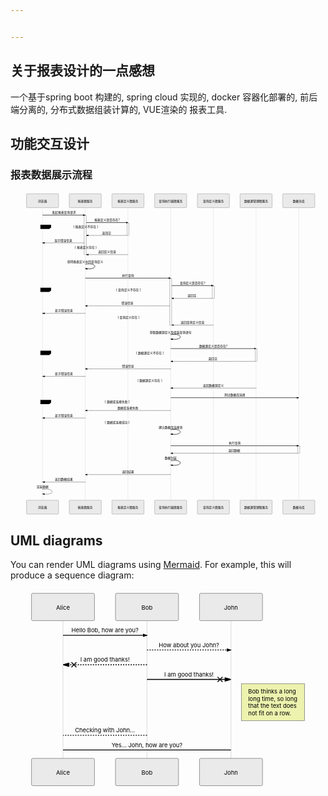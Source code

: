 ```yaml
---


---
```


<h2 id="关于报表设计的一点感想">关于报表设计的一点感想</h2>
<p>一个基于spring boot 构建的, spring cloud 实现的, docker 容器化部署的, 前后端分离的, 分布式数据组装计算的, VUE渲染的 报表工具.</p>
<h2 id="功能交互设计">功能交互设计</h2>
<h3 id="报表数据展示流程">报表数据展示流程</h3>
<div class="mermaid"><svg xmlns="http://www.w3.org/2000/svg" id="mermaid-svg-zuQhiKr6czBV61RN" height="100%" width="100%" style="max-width:1475px;" viewBox="-75 -10 1475 1511"><g></g><g><line id="actor3805" x1="75" y1="5" x2="75" y2="1500" class="actor-line" stroke-width="0.5px" stroke="#999"></line><rect x="0" y="0" fill="#eaeaea" stroke="#666" width="150" height="65" rx="3" ry="3" class="actor"></rect><text x="75" y="32.5" dominant-baseline="central" alignment-baseline="central" class="actor" style="text-anchor: middle;"><tspan x="75" dy="0">浏览器</tspan></text></g><g><line id="actor3806" x1="275" y1="5" x2="275" y2="1500" class="actor-line" stroke-width="0.5px" stroke="#999"></line><rect x="200" y="0" fill="#eaeaea" stroke="#666" width="150" height="65" rx="3" ry="3" class="actor"></rect><text x="275" y="32.5" dominant-baseline="central" alignment-baseline="central" class="actor" style="text-anchor: middle;"><tspan x="275" dy="0">报表微服务</tspan></text></g><g><line id="actor3807" x1="475" y1="5" x2="475" y2="1500" class="actor-line" stroke-width="0.5px" stroke="#999"></line><rect x="400" y="0" fill="#eaeaea" stroke="#666" width="150" height="65" rx="3" ry="3" class="actor"></rect><text x="475" y="32.5" dominant-baseline="central" alignment-baseline="central" class="actor" style="text-anchor: middle;"><tspan x="475" dy="0">报表定义微服务</tspan></text></g><g><line id="actor3808" x1="675" y1="5" x2="675" y2="1500" class="actor-line" stroke-width="0.5px" stroke="#999"></line><rect x="600" y="0" fill="#eaeaea" stroke="#666" width="150" height="65" rx="3" ry="3" class="actor"></rect><text x="675" y="32.5" dominant-baseline="central" alignment-baseline="central" class="actor" style="text-anchor: middle;"><tspan x="675" dy="0">查询执行器微服务</tspan></text></g><g><line id="actor3809" x1="875" y1="5" x2="875" y2="1500" class="actor-line" stroke-width="0.5px" stroke="#999"></line><rect x="800" y="0" fill="#eaeaea" stroke="#666" width="150" height="65" rx="3" ry="3" class="actor"></rect><text x="875" y="32.5" dominant-baseline="central" alignment-baseline="central" class="actor" style="text-anchor: middle;"><tspan x="875" dy="0">查询定义微服务</tspan></text></g><g><line id="actor3810" x1="1075" y1="5" x2="1075" y2="1500" class="actor-line" stroke-width="0.5px" stroke="#999"></line><rect x="1000" y="0" fill="#eaeaea" stroke="#666" width="150" height="65" rx="3" ry="3" class="actor"></rect><text x="1075" y="32.5" dominant-baseline="central" alignment-baseline="central" class="actor" style="text-anchor: middle;"><tspan x="1075" dy="0">数据源管理微服务</tspan></text></g><g><line id="actor3811" x1="1275" y1="5" x2="1275" y2="1500" class="actor-line" stroke-width="0.5px" stroke="#999"></line><rect x="1200" y="0" fill="#eaeaea" stroke="#666" width="150" height="65" rx="3" ry="3" class="actor"></rect><text x="1275" y="32.5" dominant-baseline="central" alignment-baseline="central" class="actor" style="text-anchor: middle;"><tspan x="1275" dy="0">数据仓库</tspan></text></g><defs><marker id="arrowhead" refX="5" refY="2" markerWidth="6" markerHeight="4" orient="auto"><path d="M 0,0 V 4 L6,2 Z"></path></marker></defs><defs><marker id="crosshead" markerWidth="15" markerHeight="8" orient="auto" refX="16" refY="4"><path fill="black" stroke="#000000" stroke-width="1px" d="M 9,2 V 6 L16,4 Z" style="stroke-dasharray: 0, 0;"></path><path fill="none" stroke="#000000" stroke-width="1px" d="M 0,1 L 6,7 M 6,1 L 0,7" style="stroke-dasharray: 0, 0;"></path></marker></defs><g><text x="175" y="93" class="messageText" style="text-anchor: middle;">发起报表查询请求</text><line x1="75" y1="100" x2="275" y2="100" class="messageLine0" stroke-width="2" stroke="black" marker-end="url(#arrowhead)" style="fill: none;"></line></g><g><rect x="270" y="102" fill="#f4f4f4" stroke="#666" width="10" height="183" rx="0" ry="0"></rect></g><g><text x="377.5" y="128" class="messageText" style="text-anchor: middle;">报表定义是否存在?</text><line x1="280" y1="135" x2="475" y2="135" class="messageLine0" stroke-width="2" stroke="black" marker-end="url(#arrowhead)" style="fill: none;"></line></g><g><rect x="470" y="137" fill="#f4f4f4" stroke="#666" width="10" height="58" rx="0" ry="0"></rect></g><g><text x="375" y="188" class="messageText" style="text-anchor: middle;">返回空</text><line x1="470" y1="195" x2="280" y2="195" class="messageLine1" stroke-width="2" stroke="black" marker-end="url(#arrowhead)" style="stroke-dasharray: 3, 3; fill: none;"></line></g><g><text x="172.5" y="223" class="messageText" style="text-anchor: middle;">显示错误信息</text><line x1="270" y1="230" x2="75" y2="230" class="messageLine1" stroke-width="2" stroke="black" marker-end="url(#arrowhead)" style="stroke-dasharray: 3, 3; fill: none;"></line></g><g><text x="377.5" y="278" class="messageText" style="text-anchor: middle;">返回定义信息</text><line x1="475" y1="285" x2="280" y2="285" class="messageLine1" stroke-width="2" stroke="black" marker-end="url(#arrowhead)" style="stroke-dasharray: 3, 3; fill: none;"></line></g><g><line x1="65" y1="145" x2="490" y2="145" class="loopLine"></line><line x1="490" y1="145" x2="490" y2="295" class="loopLine"></line><line x1="65" y1="295" x2="490" y2="295" class="loopLine"></line><line x1="65" y1="145" x2="65" y2="295" class="loopLine"></line><line x1="65" y1="240" x2="490" y2="240" class="loopLine" style="stroke-dasharray: 3, 3;"></line><polygon points="65,145 115,145 115,158 106.6,165 65,165" class="labelBox"></polygon><text x="72.5" y="160" fill="black" class="labelText"><tspan x="72.5" fill="black">alt</tspan></text><text x="277.5" y="160" fill="black" class="loopText" style="text-anchor: middle;"><tspan x="277.5" fill="black">[ 报表定义不存在 ]</tspan></text><text x="277.5" y="255" fill="black" class="loopText" style="text-anchor: middle;"><tspan x="277.5" fill="black">[ 报表定义存在 ]</tspan></text></g><g><text x="275" y="323" class="messageText" style="text-anchor: middle;">获得报表定义中的查询定义</text><path d="M 275,330 C 335,320 335,360 275,350" class="messageLine0" stroke-width="2" stroke="black" marker-end="url(#arrowhead)" style="fill: none;"></path></g><g><text x="475" y="388" class="messageText" style="text-anchor: middle;">执行查询</text><line x1="275" y1="395" x2="675" y2="395" class="messageLine0" stroke-width="2" stroke="black" marker-end="url(#arrowhead)" style="fill: none;"></line></g><g><rect x="670" y="397" fill="#f4f4f4" stroke="#666" width="10" height="218" rx="0" ry="0"></rect></g><g><text x="777.5" y="423" class="messageText" style="text-anchor: middle;">查询定义是否存在?</text><line x1="680" y1="430" x2="875" y2="430" class="messageLine0" stroke-width="2" stroke="black" marker-end="url(#arrowhead)" style="fill: none;"></line></g><g><rect x="870" y="432" fill="#f4f4f4" stroke="#666" width="10" height="58" rx="0" ry="0"></rect></g><g><text x="775" y="483" class="messageText" style="text-anchor: middle;">返回空</text><line x1="870" y1="490" x2="680" y2="490" class="messageLine1" stroke-width="2" stroke="black" marker-end="url(#arrowhead)" style="stroke-dasharray: 3, 3; fill: none;"></line></g><g><text x="472.5" y="518" class="messageText" style="text-anchor: middle;">错误信息</text><line x1="670" y1="525" x2="275" y2="525" class="messageLine1" stroke-width="2" stroke="black" marker-end="url(#arrowhead)" style="stroke-dasharray: 3, 3; fill: none;"></line></g><g><text x="175" y="553" class="messageText" style="text-anchor: middle;">显示错误信息</text><line x1="275" y1="560" x2="75" y2="560" class="messageLine1" stroke-width="2" stroke="black" marker-end="url(#arrowhead)" style="stroke-dasharray: 3, 3; fill: none;"></line></g><g><text x="777.5" y="608" class="messageText" style="text-anchor: middle;">返回查询定义信息</text><line x1="875" y1="615" x2="680" y2="615" class="messageLine1" stroke-width="2" stroke="black" marker-end="url(#arrowhead)" style="stroke-dasharray: 3, 3; fill: none;"></line></g><g><line x1="65" y1="440" x2="890" y2="440" class="loopLine"></line><line x1="890" y1="440" x2="890" y2="625" class="loopLine"></line><line x1="65" y1="625" x2="890" y2="625" class="loopLine"></line><line x1="65" y1="440" x2="65" y2="625" class="loopLine"></line><line x1="65" y1="570" x2="890" y2="570" class="loopLine" style="stroke-dasharray: 3, 3;"></line><polygon points="65,440 115,440 115,453 106.6,460 65,460" class="labelBox"></polygon><text x="72.5" y="455" fill="black" class="labelText"><tspan x="72.5" fill="black">alt</tspan></text><text x="477.5" y="455" fill="black" class="loopText" style="text-anchor: middle;"><tspan x="477.5" fill="black">[ 查询定义不存在 ]</tspan></text><text x="477.5" y="585" fill="black" class="loopText" style="text-anchor: middle;"><tspan x="477.5" fill="black">[ 查询定义存在 ]</tspan></text></g><g><text x="675" y="653" class="messageText" style="text-anchor: middle;">获取数据源定义及组装查询语句</text><path d="M 675,660 C 735,650 735,690 675,680" class="messageLine0" stroke-width="2" stroke="black" marker-end="url(#arrowhead)" style="fill: none;"></path></g><g><text x="875" y="718" class="messageText" style="text-anchor: middle;">数据源定义是否存在?</text><line x1="675" y1="725" x2="1075" y2="725" class="messageLine0" stroke-width="2" stroke="black" marker-end="url(#arrowhead)" style="fill: none;"></line></g><g><rect x="1070" y="727" fill="#f4f4f4" stroke="#666" width="10" height="58" rx="0" ry="0"></rect></g><g><text x="872.5" y="778" class="messageText" style="text-anchor: middle;">返回空</text><line x1="1070" y1="785" x2="675" y2="785" class="messageLine1" stroke-width="2" stroke="black" marker-end="url(#arrowhead)" style="stroke-dasharray: 3, 3; fill: none;"></line></g><g><text x="475" y="813" class="messageText" style="text-anchor: middle;">错误信息</text><line x1="675" y1="820" x2="275" y2="820" class="messageLine1" stroke-width="2" stroke="black" marker-end="url(#arrowhead)" style="stroke-dasharray: 3, 3; fill: none;"></line></g><g><text x="175" y="848" class="messageText" style="text-anchor: middle;">显示错误信息</text><line x1="275" y1="855" x2="75" y2="855" class="messageLine1" stroke-width="2" stroke="black" marker-end="url(#arrowhead)" style="stroke-dasharray: 3, 3; fill: none;"></line></g><g><text x="875" y="903" class="messageText" style="text-anchor: middle;">返回数据源定义</text><line x1="1075" y1="910" x2="675" y2="910" class="messageLine1" stroke-width="2" stroke="black" marker-end="url(#arrowhead)" style="stroke-dasharray: 3, 3; fill: none;"></line></g><g><line x1="65" y1="735" x2="1090" y2="735" class="loopLine"></line><line x1="1090" y1="735" x2="1090" y2="920" class="loopLine"></line><line x1="65" y1="920" x2="1090" y2="920" class="loopLine"></line><line x1="65" y1="735" x2="65" y2="920" class="loopLine"></line><line x1="65" y1="865" x2="1090" y2="865" class="loopLine" style="stroke-dasharray: 3, 3;"></line><polygon points="65,735 115,735 115,748 106.6,755 65,755" class="labelBox"></polygon><text x="72.5" y="750" fill="black" class="labelText"><tspan x="72.5" fill="black">alt</tspan></text><text x="577.5" y="750" fill="black" class="loopText" style="text-anchor: middle;"><tspan x="577.5" fill="black">[ 数据源定义不存在 ]</tspan></text><text x="577.5" y="880" fill="black" class="loopText" style="text-anchor: middle;"><tspan x="577.5" fill="black">[ 数据源定义存在 ]</tspan></text></g><g><text x="975" y="948" class="messageText" style="text-anchor: middle;">测试数据库连接</text><line x1="675" y1="955" x2="1275" y2="955" class="messageLine0" stroke-width="2" stroke="black" marker-end="url(#arrowhead)" style="fill: none;"></line></g><g><text x="475" y="1008" class="messageText" style="text-anchor: middle;">数据库连接失败</text><line x1="675" y1="1015" x2="275" y2="1015" class="messageLine1" stroke-width="2" stroke="black" marker-end="url(#arrowhead)" style="stroke-dasharray: 3, 3; fill: none;"></line></g><g><text x="175" y="1043" class="messageText" style="text-anchor: middle;">显示错误信息</text><line x1="275" y1="1050" x2="75" y2="1050" class="messageLine1" stroke-width="2" stroke="black" marker-end="url(#arrowhead)" style="stroke-dasharray: 3, 3; fill: none;"></line></g><g><text x="675" y="1098" class="messageText" style="text-anchor: middle;">建立数据库连接池</text><path d="M 675,1105 C 735,1095 735,1135 675,1125" class="messageLine0" stroke-width="2" stroke="black" marker-end="url(#arrowhead)" style="fill: none;"></path></g><g><line x1="65" y1="965" x2="785" y2="965" class="loopLine"></line><line x1="785" y1="965" x2="785" y2="1145" class="loopLine"></line><line x1="65" y1="1145" x2="785" y2="1145" class="loopLine"></line><line x1="65" y1="965" x2="65" y2="1145" class="loopLine"></line><line x1="65" y1="1060" x2="785" y2="1060" class="loopLine" style="stroke-dasharray: 3, 3;"></line><polygon points="65,965 115,965 115,978 106.6,985 65,985" class="labelBox"></polygon><text x="72.5" y="980" fill="black" class="labelText"><tspan x="72.5" fill="black">alt</tspan></text><text x="425" y="980" fill="black" class="loopText" style="text-anchor: middle;"><tspan x="425" fill="black">[ 数据库连接失败 ]</tspan></text><text x="425" y="1075" fill="black" class="loopText" style="text-anchor: middle;"><tspan x="425" fill="black">[ 数据库连接成功 ]</tspan></text></g><g><text x="975" y="1173" class="messageText" style="text-anchor: middle;">执行查询</text><line x1="675" y1="1180" x2="1275" y2="1180" class="messageLine0" stroke-width="2" stroke="black" marker-end="url(#arrowhead)" style="fill: none;"></line></g><g><rect x="1270" y="1182" fill="#f4f4f4" stroke="#666" width="10" height="33" rx="0" ry="0"></rect></g><g><text x="972.5" y="1208" class="messageText" style="text-anchor: middle;">返回数据</text><line x1="1270" y1="1215" x2="675" y2="1215" class="messageLine1" stroke-width="2" stroke="black" marker-end="url(#arrowhead)" style="stroke-dasharray: 3, 3; fill: none;"></line></g><g><text x="675" y="1243" class="messageText" style="text-anchor: middle;">数据封装</text><path d="M 675,1250 C 735,1240 735,1280 675,1270" class="messageLine0" stroke-width="2" stroke="black" marker-end="url(#arrowhead)" style="fill: none;"></path></g><g><text x="475" y="1308" class="messageText" style="text-anchor: middle;">返回结果</text><line x1="675" y1="1315" x2="275" y2="1315" class="messageLine1" stroke-width="2" stroke="black" marker-end="url(#arrowhead)" style="stroke-dasharray: 3, 3; fill: none;"></line></g><g><text x="175" y="1343" class="messageText" style="text-anchor: middle;">返回数据结果</text><line x1="275" y1="1350" x2="75" y2="1350" class="messageLine1" stroke-width="2" stroke="black" marker-end="url(#arrowhead)" style="stroke-dasharray: 3, 3; fill: none;"></line></g><g><text x="75" y="1378" class="messageText" style="text-anchor: middle;">渲染数据</text><path d="M 75,1385 C 135,1375 135,1415 75,1405" class="messageLine1" stroke-width="2" stroke="black" marker-end="url(#arrowhead)" style="stroke-dasharray: 3, 3; fill: none;"></path></g><g><rect x="0" y="1435" fill="#eaeaea" stroke="#666" width="150" height="65" rx="3" ry="3" class="actor"></rect><text x="75" y="1467.5" dominant-baseline="central" alignment-baseline="central" class="actor" style="text-anchor: middle;"><tspan x="75" dy="0">浏览器</tspan></text></g><g><rect x="200" y="1435" fill="#eaeaea" stroke="#666" width="150" height="65" rx="3" ry="3" class="actor"></rect><text x="275" y="1467.5" dominant-baseline="central" alignment-baseline="central" class="actor" style="text-anchor: middle;"><tspan x="275" dy="0">报表微服务</tspan></text></g><g><rect x="400" y="1435" fill="#eaeaea" stroke="#666" width="150" height="65" rx="3" ry="3" class="actor"></rect><text x="475" y="1467.5" dominant-baseline="central" alignment-baseline="central" class="actor" style="text-anchor: middle;"><tspan x="475" dy="0">报表定义微服务</tspan></text></g><g><rect x="600" y="1435" fill="#eaeaea" stroke="#666" width="150" height="65" rx="3" ry="3" class="actor"></rect><text x="675" y="1467.5" dominant-baseline="central" alignment-baseline="central" class="actor" style="text-anchor: middle;"><tspan x="675" dy="0">查询执行器微服务</tspan></text></g><g><rect x="800" y="1435" fill="#eaeaea" stroke="#666" width="150" height="65" rx="3" ry="3" class="actor"></rect><text x="875" y="1467.5" dominant-baseline="central" alignment-baseline="central" class="actor" style="text-anchor: middle;"><tspan x="875" dy="0">查询定义微服务</tspan></text></g><g><rect x="1000" y="1435" fill="#eaeaea" stroke="#666" width="150" height="65" rx="3" ry="3" class="actor"></rect><text x="1075" y="1467.5" dominant-baseline="central" alignment-baseline="central" class="actor" style="text-anchor: middle;"><tspan x="1075" dy="0">数据源管理微服务</tspan></text></g><g><rect x="1200" y="1435" fill="#eaeaea" stroke="#666" width="150" height="65" rx="3" ry="3" class="actor"></rect><text x="1275" y="1467.5" dominant-baseline="central" alignment-baseline="central" class="actor" style="text-anchor: middle;"><tspan x="1275" dy="0">数据仓库</tspan></text></g></svg></div>
<h2 id="uml-diagrams">UML diagrams</h2>
<p>You can render UML diagrams using <a href="https://mermaidjs.github.io/">Mermaid</a>. For example, this will produce a sequence diagram:</p>
<div class="mermaid"><svg xmlns="http://www.w3.org/2000/svg" id="mermaid-svg-KkSZEBP3OFKtiffp" height="100%" width="100%" style="max-width:750px;" viewBox="-50 -10 750 469"><g></g><g><line id="actor3812" x1="75" y1="5" x2="75" y2="458" class="actor-line" stroke-width="0.5px" stroke="#999"></line><rect x="0" y="0" fill="#eaeaea" stroke="#666" width="150" height="65" rx="3" ry="3" class="actor"></rect><text x="75" y="32.5" dominant-baseline="central" alignment-baseline="central" class="actor" style="text-anchor: middle;"><tspan x="75" dy="0">Alice</tspan></text></g><g><line id="actor3813" x1="275" y1="5" x2="275" y2="458" class="actor-line" stroke-width="0.5px" stroke="#999"></line><rect x="200" y="0" fill="#eaeaea" stroke="#666" width="150" height="65" rx="3" ry="3" class="actor"></rect><text x="275" y="32.5" dominant-baseline="central" alignment-baseline="central" class="actor" style="text-anchor: middle;"><tspan x="275" dy="0">Bob</tspan></text></g><g><line id="actor3814" x1="475" y1="5" x2="475" y2="458" class="actor-line" stroke-width="0.5px" stroke="#999"></line><rect x="400" y="0" fill="#eaeaea" stroke="#666" width="150" height="65" rx="3" ry="3" class="actor"></rect><text x="475" y="32.5" dominant-baseline="central" alignment-baseline="central" class="actor" style="text-anchor: middle;"><tspan x="475" dy="0">John</tspan></text></g><defs><marker id="arrowhead" refX="5" refY="2" markerWidth="6" markerHeight="4" orient="auto"><path d="M 0,0 V 4 L6,2 Z"></path></marker></defs><defs><marker id="crosshead" markerWidth="15" markerHeight="8" orient="auto" refX="16" refY="4"><path fill="black" stroke="#000000" stroke-width="1px" d="M 9,2 V 6 L16,4 Z" style="stroke-dasharray: 0, 0;"></path><path fill="none" stroke="#000000" stroke-width="1px" d="M 0,1 L 6,7 M 6,1 L 0,7" style="stroke-dasharray: 0, 0;"></path></marker></defs><g><text x="175" y="93" class="messageText" style="text-anchor: middle;">Hello Bob, how are you?</text><line x1="75" y1="100" x2="275" y2="100" class="messageLine0" stroke-width="2" stroke="black" marker-end="url(#arrowhead)" style="fill: none;"></line></g><g><text x="375" y="128" class="messageText" style="text-anchor: middle;">How about you John?</text><line x1="275" y1="135" x2="475" y2="135" class="messageLine1" stroke-width="2" stroke="black" marker-end="url(#arrowhead)" style="stroke-dasharray: 3, 3; fill: none;"></line></g><g><text x="175" y="163" class="messageText" style="text-anchor: middle;">I am good thanks!</text><line x1="275" y1="170" x2="75" y2="170" class="messageLine1" stroke-width="2" stroke="black" marker-end="url(#crosshead)" style="stroke-dasharray: 3, 3; fill: none;"></line></g><g><text x="375" y="198" class="messageText" style="text-anchor: middle;">I am good thanks!</text><line x1="275" y1="205" x2="475" y2="205" class="messageLine0" stroke-width="2" stroke="black" marker-end="url(#crosshead)" style="fill: none;"></line></g><g><rect x="500" y="215" fill="#EDF2AE" stroke="#666" width="150" height="88" rx="0" ry="0" class="note"></rect><text x="496" y="239" fill="black" class="noteText"><tspan x="516" fill="black">Bob thinks a long</tspan></text><text x="496" y="256" fill="black" class="noteText"><tspan x="516" fill="black">long time, so long</tspan></text><text x="496" y="273" fill="black" class="noteText"><tspan x="516" fill="black">that the text does</tspan></text><text x="496" y="290" fill="black" class="noteText"><tspan x="516" fill="black">not fit on a row.</tspan></text></g><g><text x="175" y="331" class="messageText" style="text-anchor: middle;">Checking with John...</text><line x1="275" y1="338" x2="75" y2="338" class="messageLine1" stroke-width="2" stroke="black" style="stroke-dasharray: 3, 3; fill: none;"></line></g><g><text x="275" y="366" class="messageText" style="text-anchor: middle;">Yes... John, how are you?</text><line x1="75" y1="373" x2="475" y2="373" class="messageLine0" stroke-width="2" stroke="black" style="fill: none;"></line></g><g><rect x="0" y="393" fill="#eaeaea" stroke="#666" width="150" height="65" rx="3" ry="3" class="actor"></rect><text x="75" y="425.5" dominant-baseline="central" alignment-baseline="central" class="actor" style="text-anchor: middle;"><tspan x="75" dy="0">Alice</tspan></text></g><g><rect x="200" y="393" fill="#eaeaea" stroke="#666" width="150" height="65" rx="3" ry="3" class="actor"></rect><text x="275" y="425.5" dominant-baseline="central" alignment-baseline="central" class="actor" style="text-anchor: middle;"><tspan x="275" dy="0">Bob</tspan></text></g><g><rect x="400" y="393" fill="#eaeaea" stroke="#666" width="150" height="65" rx="3" ry="3" class="actor"></rect><text x="475" y="425.5" dominant-baseline="central" alignment-baseline="central" class="actor" style="text-anchor: middle;"><tspan x="475" dy="0">John</tspan></text></g></svg></div>

